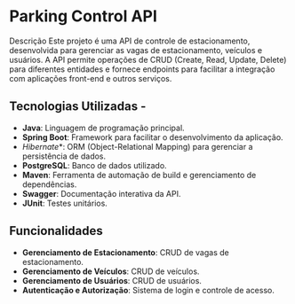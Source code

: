 # Parking Control API ## 

Descrição Este projeto é uma API de controle de estacionamento, desenvolvida para gerenciar as vagas de estacionamento, veículos e usuários. A API permite operações de CRUD (Create, Read, Update, Delete) para diferentes entidades e fornece endpoints para facilitar a integração com aplicações front-end e outros serviços. 

## Tecnologias Utilizadas - 
- **Java**: Linguagem de programação principal. 
- **Spring Boot**: Framework para facilitar o desenvolvimento da aplicação.
- *Hibernate**: ORM (Object-Relational Mapping) para gerenciar a persistência de dados. 
- **PostgreSQL**: Banco de dados utilizado.
- **Maven**: Ferramenta de automação de build e gerenciamento de dependências.
- **Swagger**: Documentação interativa da API.
- **JUnit**: Testes unitários. 

## Funcionalidades
- **Gerenciamento de Estacionamento**: CRUD de vagas de estacionamento.
- **Gerenciamento de Veículos**: CRUD de veículos.
- **Gerenciamento de Usuários**: CRUD de usuários.
- **Autenticação e Autorização**: Sistema de login e controle de acesso.
